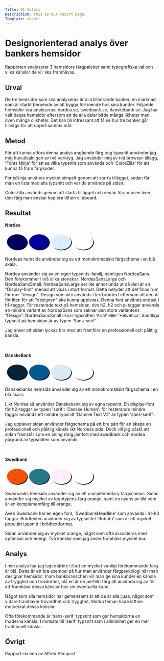 ```yaml
---
Title: 01 Colors
Description: This is our report page.
Template: report
---
```


Designorienterad analys över bankers hemsidor
=======================

Rapporten analyserar 3 hemsidors färgpaletter samt typografiska val och vilka känslor de vill ska framhävas.

Urval
-----------------------

De tre hemsidor som ska analyseras är alla tillhörande banker, en marknad som är starkt beroende av att bygga förtroende hos sina kunder. Följande hemsidor ska analyseras: nordea.se, swedbank.se, danskebank.se. Jag har valt dessa hemsidor eftersom att de alla delar både många likheter men även många olikheter. Det kan bli intressant att få se hur tre banker går tillväga för att uppnå samma mål.

Metod
-----------------------

För att kunna utföra denna analys angående färg ocg typsnitt använder jag mig huvudsakligen av två verktyg. Jag använder mig av två browser-tillägg, 'Fonts Ninja' för att se vilka typsnitt som används och 'ColorZilla' för att kunna få fram färgkoder.

FontsNinja används mycket simpelt genom att starta tillägget, sedan får man en lista med alla typsnitt och var de används på sidan.

ColorZilla används genom att starta tillägget och sedan föra musen över den färg man önskar kopiera till sin clipboard.

Resultat
-----------------------

<b>Nordea</b>
<table style="border-spacing: 6px; border-collapse: separate">
<tr>
<td style="height: 50px; width: 50px; background-color: #00005E; box-shadow: 2px 2px black; border-radius: 50%">
<td style="height: 50px; width: 50px; background-color: #00019F; box-shadow: 2px 2px black; border-radius: 50%">
<td style="height: 50px; width: 50px; background-color: #DCEDFF; box-shadow: 2px 2px black; border-radius: 50%">
<td style="height: 50px; width: 50px; background-color: #fff; box-shadow: 2px 2px black; border-radius: 50%">
</tr>
</table>
Nordeas hemsida använder sig av ett monokromatiskt färgschema i en blå skala. 

Nordea använder sig av en egen typsnitts-familj, nämligen NordeaSans. Den förekommer i två olika storlekar: NordeaSansLarge och NordeaSansSmall. NordeaSansLarge ser lite annorlunda ut då den är en "Display-font" menad att visas i stort format. Detta betyder att det finns rum för mer "design". Design som inte används i tex brödtext eftersom att den är för liten för att "designen" ska kunna upplevas. Denna font används endast i h1-taggar.
För resterade text på hemsidan, dvs h2, h2 och p-taggar används en mindre variant av NordeaSans som saknar den stora variantens "Design". NordeaSansSmall liknar typsnitten 'Arial' eller 'Helvetica'. Samtliga typsnitt på hemsidan är av typen 'Sans-serif'.

Jag anser att sidan lyckas bra med att framföra en professionell och pålitlig känsla.

<br></br>
<b>DanskeBank</b>
<table style="border-spacing: 6px; border-collapse: separate">
<tr>
<td style="height: 50px; width: 50px; background-color: #002337; box-shadow: 2px 2px black; border-radius: 50%">
<td style="height: 50px; width: 50px; background-color: #005A92; box-shadow: 2px 2px black; border-radius: 50%">
<td style="height: 50px; width: 50px; background-color: #D7E9F1; box-shadow: 2px 2px black; border-radius: 50%">
<td style="height: 50px; width: 50px; background-color: #fff; box-shadow: 2px 2px black; border-radius: 50%">
</tr>
</table>
Danskebanks hemsida använder sig av ett monokromatiskt färgschema i en blå skala. 

Likt Nordea så använder Danskebank sig av egna typsnitt. En display-font för h2-taggar av typen 'serif': 'Danske Human'. för resterande mindre taggar används ett mindre typsnitt 'Danske Text V2' av typen 'sans-serif'.

Jag upplever sidan använder färgschema på ett bra sätt för att skapa en professionell och pålitlig känsla likt Nordeas sida. Dock vill jag påstå att sidan framstår som en aning rörig jämfört med swedbank och nordea pågrund av typsnitten som används.


<br></br>
<b>Swedbank</b>
<table style="border-spacing: 6px; border-collapse: separate">
<tr>
<td style="height: 50px; width: 50px; background-color: #FB4F00; box-shadow: 2px 2px black; border-radius: 50%">
<td style="height: 50px; width: 50px; background-color: #257889; box-shadow: 2px 2px black; border-radius: 50%">
<td style="height: 50px; width: 50px; background-color: #FFECFF; box-shadow: 2px 2px black; border-radius: 50%">
<td style="height: 50px; width: 50px; background-color: #fff; box-shadow: 2px 2px black; border-radius: 50%">
</tr>
</table>
Swedbanks hemsida använder sig av ett complementary färgschema. Sidan använder sig mycket av logotypens färg orange, samt en nyans av blå som är en komplementfärg till orange.

Även Swedbank har en egen font, 'SwedbankHeadline' som används i h1-h3 taggar. Brödtexten använder sig av typsnittet 'Roboto' som är ett mycket populärt typsnitt i brödtextformat.

Sidan använder sig av mycket orange, något som ofta associeras med optimism och energi. Två känslor som jag anser framhävs mycket bra.

Analys
-----------------------

I min analys har jag lagt märkte till att en mycket vanligt förekommande färg är blå. Detta är ett bra exempel på hur man använder färgpsykologi när man designar hemsidor. Inom bankbranschen vill man ge sina kunder en känsla av trygghet och trovärdhet, blå en är en perfekt färg att använda sig av för att framhäva dessa känslor hos sin eventuella kund.

Något som alla hemsidor har gemensamt är att de är alla ljusa, något som vidare framhäver trovärdhet och trygghet. Mörka teman hade lättare motverkat dessa känslor.

Ofta förekommande är 'sans-serif' typsnitt som ger hemsidorna en moderna känsla, I motsats till 'serif' typsnitt som i allmänhet ger en mer traditionell känsla.

Övrigt
-----------------------

Rapport skriven av Alfred Almquist
